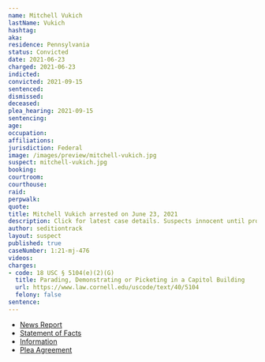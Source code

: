 ```yaml
---
name: Mitchell Vukich
lastName: Vukich
hashtag:
aka:
residence: Pennsylvania
status: Convicted
date: 2021-06-23
charged: 2021-06-23
indicted:
convicted: 2021-09-15
sentenced:
dismissed:
deceased:
plea_hearing: 2021-09-15
sentencing:
age:
occupation:
affiliations:
jurisdiction: Federal
image: /images/preview/mitchell-vukich.jpg
suspect: mitchell-vukich.jpg
booking:
courtroom:
courthouse:
raid:
perpwalk:
quote:
title: Mitchell Vukich arrested on June 23, 2021
description: Click for latest case details. Suspects innocent until proven guilty.
author: seditiontrack
layout: suspect
published: true
caseNumber: 1:21-mj-476
videos:
charges:
- code: 18 USC § 5104(e)(2)(G)
  title: Parading, Demonstrating or Picketing in a Capitol Building
  url: https://www.law.cornell.edu/uscode/text/40/5104
  felony: false
sentence:
---
```

- [News Report](https://triblive.com/local/westmoreland/3-more-western-pa-residents-including-scottdale-man-charged-in-capitol-riots/)
- [Statement of Facts](https://www.justice.gov/usao-dc/case-multi-defendant/file/1433346/download)
- [Information](https://www.justice.gov/usao-dc/case-multi-defendant/file/1433326/download)
- [Plea Agreement](https://www.justice.gov/usao-dc/case-multi-defendant/file/1433341/download)
